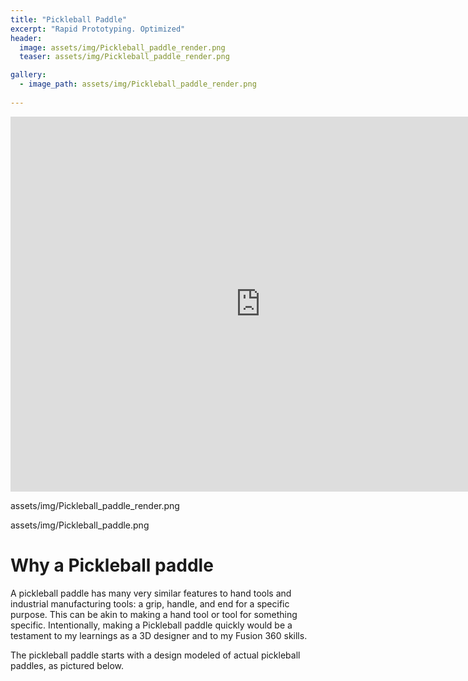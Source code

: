 ```yaml
---
title: "Pickleball Paddle"
excerpt: "Rapid Prototyping. Optimized"
header:
  image: assets/img/Pickleball_paddle_render.png
  teaser: assets/img/Pickleball_paddle_render.png

gallery:
  - image_path: assets/img/Pickleball_paddle_render.png
   
---
```


<iframe src="https://vanderbilt643.autodesk360.com/shares/public/SH512d4QTec90decfa6ed1a85c4a517f74ba?mode=embed" width="800" height="600" allowfullscreen="true" webkitallowfullscreen="true" mozallowfullscreen="true"  frameborder="0"></iframe>

assets/img/Pickleball_paddle_render.png

assets/img/Pickleball_paddle.png

# Why a Pickleball paddle

A pickleball paddle has many very similar features to hand tools and industrial manufacturing tools: a grip, handle, and end for a specific purpose. This can be akin to making a hand tool or tool for something specific. Intentionally, making a Pickleball paddle quickly would be a testament to my learnings as a 3D designer and to my Fusion 360 skills. 

The pickleball paddle starts with a design modeled of actual pickleball paddles, as pictured below. 

